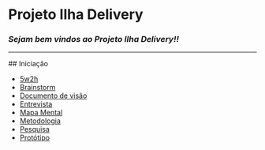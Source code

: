 # Projeto Ilha Delivery

### <i> Sejam bem vindos ao <strong> Projeto Ilha Delivery!! </strong></i> 

<hr>
## Iniciação
<ul>
<li><a href="iniciação/5w2h">5w2h</li>
<li><a href="iniciação/Brainstorm">Brainstorm</li>
<li><a href="iniciação/documento_de_visao">Documento de visão</li>
<li><a href="iniciação/entrevista">Entrevista</li>
<li><a href="iniciação/mapa_mental">Mapa Mental</li>
<li><a href="iniciação/metodologia">Metodologia</li>
<li><a href="iniciação/Pesquisa">Pesquisa</li>
<li><a href="iniciação/prototipo_alta_fidelidade">Protótipo</li>

